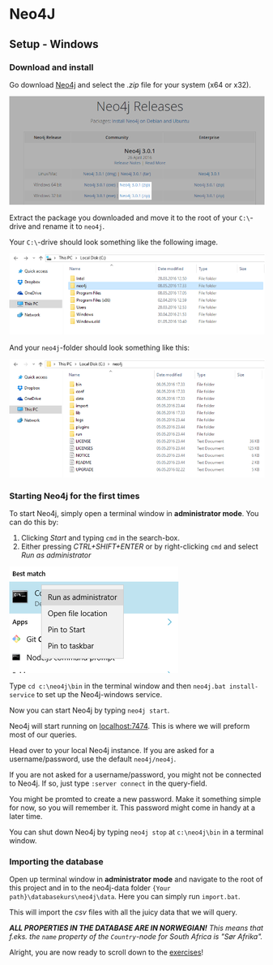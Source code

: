 # Neo4J

## Setup - Windows

### Download and install

Go download [Neo4j](http://neo4j.com/download/other-releases/) and select the *.zip* file for your system (x64 or x32).

![Neo4j download windows](images/win_download.png)

Extract the package you downloaded and move it to the root of your `C:\`-drive and rename it to `neo4j`.

Your `C:\`-drive should look something like the following image.

![Windows disk drive](images/win_drive.png)

And your `neo4j`-folder should look something like this:

![Windows Neo4j folder](images/win_folder.png)

### Starting Neo4j for the first times

To start Neo4j, simply open a terminal window in __administrator mode__. You can do this by:

1. Clicking *Start* and typing `cmd` in the search-box.
2. Either pressing *CTRL+SHIFT+ENTER* or by right-clicking `cmd` and select *Run as administrator*

![Windows Run as admin](images/win_admin.png)

Type `cd c:\neo4j\bin` in the terminal window and then `neo4j.bat install-service` to set up the Neo4j-windows service.

Now you can start Neo4j by typing `neo4j start`.

Neo4j will start running on [localhost:7474](http://localhost:7474). This is where we will preform most of our queries.

Head over to your local Neo4j instance. If you are asked for a username/password, use the default `neo4j/neo4j`.

If you are not asked for a username/password, you might not be connected to Neo4j. If so, just type `:server connect` in the query-field.

You might be promted to create a new password. Make it something simple for now, so you will remember it. This password might come in handy at a later time.

You can shut down Neo4j by typing `neo4j stop` at `c:\neo4j\bin` in a terminal window.

### Importing the database

Open up terminal window in __administrator mode__ and navigate to the root of this project and in to the neo4j-data folder `{Your path}\databasekurs\neo4j\data`. Here you can simply run `import.bat`.

This will import the *csv* files with all the juicy data that we will query.

*__ALL PROPERTIES IN THE DATABASE ARE IN NORWEGIAN!__*
*This means that f.eks. the `name` property of the `Country`-node for South Africa is "Sør Afrika".*

Alright, you are now ready to scroll down to the [exercises](../../)!
